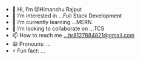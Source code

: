 - 👋 Hi, I’m @Himanshu Rajput
- 👀 I’m interested in ...Full Stack Development
- 🌱 I’m currently learning ...MERN
- 💞️ I’m looking to collaborate on ...TCS 
- 📫 How to reach me ...hr8127884821@gmail.com
- 😄 Pronouns: ...
- ⚡ Fun fact: ...

<!---
Himanshu1916/Himanshu1916 is a ✨ special ✨ repository because its `README.md` (this file) appears on your GitHub profile.
You can click the Preview link to take a look at your changes.
--->
